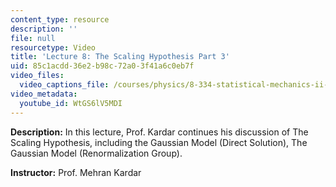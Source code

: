 ```yaml
---
content_type: resource
description: ''
file: null
resourcetype: Video
title: 'Lecture 8: The Scaling Hypothesis Part 3'
uid: 85c1acdd-36e2-b98c-72a0-3f41a6c0eb7f
video_files:
  video_captions_file: /courses/physics/8-334-statistical-mechanics-ii-statistical-physics-of-fields-spring-2014/video-lectures/lecture-8-the-scaling-hypothesis-part-3/WtGS6lV5MDI.vtt
video_metadata:
  youtube_id: WtGS6lV5MDI
---
```


**Description:** In this lecture, Prof. Kardar continues his discussion of The Scaling Hypothesis, including the Gaussian Model (Direct Solution), The Gaussian Model (Renormalization Group).

**Instructor:** Prof. Mehran Kardar